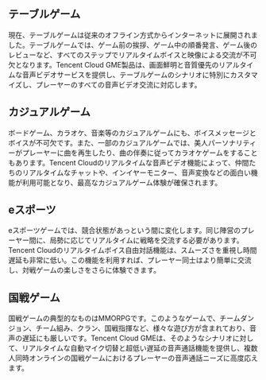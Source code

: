 ## テーブルゲーム

現在、テーブルゲームは従来のオフライン方式からインターネットに展開されました。テーブルゲームでは、ゲーム前の挨拶、ゲーム中の順番発言、ゲーム後のレビューなど、すべてのステップでリアルタイムボイスと映像による交流が不可欠となります。Tencent Cloud GME製品は、画面鮮明と音質優先のリアルタイムな音声ビデオサービスを提供し、テーブルゲームのシナリオに特別にカスタマイズし、プレーヤーのすべての音声ビデオ交流に対応します。

## カジュアルゲーム

ボードゲーム、カラオケ、音楽等のカジュアルゲームにも、ボイスメッセージとボイスが不可欠です。また、一部のカジュアルゲームでは、美人パーソナリティーがプレーヤーに曲を再生したり、曲の伴奏に従ってカラオケゲームをすることもあります。Tencent Cloudのリアルタイムな音声ビデオ機能によって、仲間たちのリアルタイムなチャットや、インイヤーモニター、音声変換などの面白い機能が利用可能となり、最高なカジュアルゲーム体験が確保されます。

## eスポーツ

eスポーツゲームでは、競合状態があっという間に変化します。同じ陣営のプレーヤー間に、局勢に応じてリアルタイムに戦略を交流する必要があります。Tencent Cloudのリアルタイムボイス自由対話機能は、スムーズさを重視し時間遅延も非常に低い。この機能を利用すれば、プレーヤー同士はより簡単に交流し、対戦ゲームの楽しさをさらに体験できます。

## 国戦ゲーム

国戦ゲームの典型的なものはMMORPGです。このようなゲームで、チームダンジョン、チーム組み、クラン、国戦指揮など、様々な遊び方が含まれており、音声の遅延にも厳しいです。Tencent Cloud GMEは、そのようなシナリオに対して、リアルタイムな自動マイク切替と超低い遅延の音声通話機能を提供し、複数人同時オンラインの国戦ゲームにおけるプレーヤーの音声通話ニーズに高度応えます。



